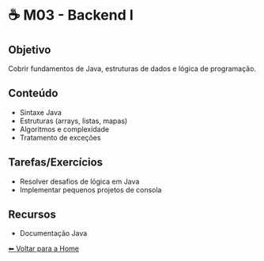 # ☕ M03 - Backend I

## Objetivo
Cobrir fundamentos de Java, estruturas de dados e lógica de programação.

## Conteúdo
- Sintaxe Java
- Estruturas (arrays, listas, mapas)
- Algoritmos e complexidade
- Tratamento de exceções

## Tarefas/Exercícios
- Resolver desafios de lógica em Java
- Implementar pequenos projetos de consola

## Recursos
- Documentação Java

[⬅ Voltar para a Home](./Home.md)